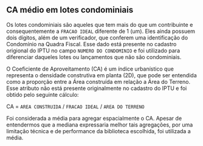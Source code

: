 ## CA médio em lotes condominiais

Os lotes condominiais são aqueles que tem mais do que um contribuinte e consequentemente a `FRACAO IDEAL` diferente de 1 (um). Eles ainda possuem dois dígitos, além de um verificador, que conferem uma identificação do Condomínio na Quadra Fiscal. Esse dado está presente no cadastro origional do IPTU no campo `NUMERO DO CONDOMINIO` e foi utilizado para diferenciar daqueles lotes ou lançamentos que não são condominiais.

O Coeficiente de Aproveitamento (CA) é um índice urbanístico que representa o densidade construtiva em planta (2D), que pode ser entendida como a proporção entre a Área construída em relação a Área do Terreno. Esse atributo não está presente originalmente no cadastro do IPTU e foi obtido pelo seguinte cálculo:

CA = `AREA CONSTRUIDA` / `FRACAO IDEAL` / `AREA DO TERRENO`

Foi considerada a média para agregar espacialmente o CA. Apesar de entendermos que a mediana expressaria melhor tais agregações, por uma limitação técnica e de performance da biblioteca escolhida, foi utilizada a média.